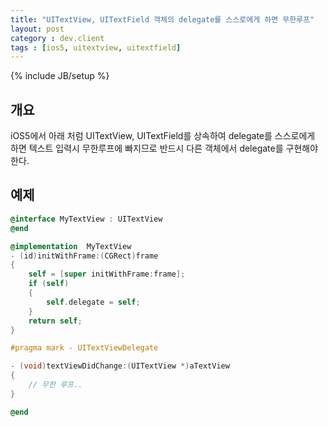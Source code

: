 ```yaml
---
title: "UITextView, UITextField 객체의 delegate를 스스로에게 하면 무한루프"
layout: post
category : dev.client
tags : [ios5, uitextview, uitextfield]
---
```

{% include JB/setup %}

개요
----

iOS5에서 아래 처럼 UITextView, UITextField를 상속하여 delegate를
스스로에게 하면 텍스트 입력시 무한루프에 빠지므로 반드시 다른 객체에서
delegate를 구현해야 한다.

예제
----

```objectivec
@interface MyTextView : UITextView
@end

@implementation  MyTextView
- (id)initWithFrame:(CGRect)frame
{
    self = [super initWithFrame:frame];
    if (self)
    {
        self.delegate = self;
    }
    return self;
}

#pragma mark - UITextViewDelegate

- (void)textViewDidChange:(UITextView *)aTextView
{
    // 무한 루프..
}

@end
```
